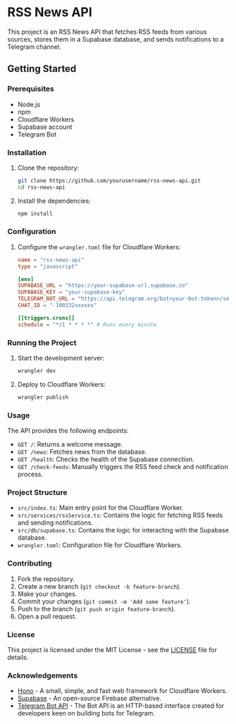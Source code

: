 # RSS News API

This project is an RSS News API that fetches RSS feeds from various sources, stores them in a Supabase database, and sends notifications to a Telegram channel.

## Getting Started

### Prerequisites

- Node.js
- npm
- Cloudflare Workers
- Supabase account
- Telegram Bot

### Installation

1. Clone the repository:
    ```sh
    git clone https://github.com/yourusername/rss-news-api.git
    cd rss-news-api
    ```

2. Install the dependencies:
    ```sh
    npm install
    ```

### Configuration

1. Configure the `wrangler.toml` file for Cloudflare Workers:
    ```toml
    name = "rss-news-api"
    type = "javascript"

    [env]
    SUPABASE_URL = "https://your-supabase-url.supabase.co"
    SUPABASE_KEY = "your-supabase-key"
    TELEGRAM_BOT_URL = "https://api.telegram.org/bot<your-bot-token>/sendMessage"
    CHAT_ID = "-100232xxxxxx"

    [[triggers.crons]]
    schedule = "*/1 * * * *" # Runs every minute
    ```

### Running the Project

1. Start the development server:
    ```sh
    wrangler dev
    ```

2. Deploy to Cloudflare Workers:
    ```sh
    wrangler publish
    ```

### Usage

The API provides the following endpoints:

- `GET /`: Returns a welcome message.
- `GET /news`: Fetches news from the database.
- `GET /health`: Checks the health of the Supabase connection.
- `GET /check-feeds`: Manually triggers the RSS feed check and notification process.

### Project Structure

- `src/index.ts`: Main entry point for the Cloudflare Worker.
- `src/services/rssService.ts`: Contains the logic for fetching RSS feeds and sending notifications.
- `src/db/supabase.ts`: Contains the logic for interacting with the Supabase database.
- `wrangler.toml`: Configuration file for Cloudflare Workers.

### Contributing

1. Fork the repository.
2. Create a new branch (`git checkout -b feature-branch`).
3. Make your changes.
4. Commit your changes (`git commit -m 'Add some feature'`).
5. Push to the branch (`git push origin feature-branch`).
6. Open a pull request.

### License

This project is licensed under the MIT License - see the [LICENSE](LICENSE) file for details.

### Acknowledgements

- [Hono](https://hono.dev/) - A small, simple, and fast web framework for Cloudflare Workers.
- [Supabase](https://supabase.io/) - An open-source Firebase alternative.
- [Telegram Bot API](https://core.telegram.org/bots/api) - The Bot API is an HTTP-based interface created for developers keen on building bots for Telegram.
